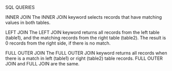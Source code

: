 SQL QUERIES

INNER JOIN
The INNER JOIN keyword selects records that have matching values in both tables.

LEFT JOIN 
The LEFT JOIN keyword returns all records from the left table (table1), and the matching records from the right table (table2). The result is 0 records from the right side, if there is no match.

FULL OUTER JOIN 
The FULL OUTER JOIN keyword returns all records when there is a match in left (table1) or right (table2) table records.
FULL OUTER JOIN and FULL JOIN are the same.

